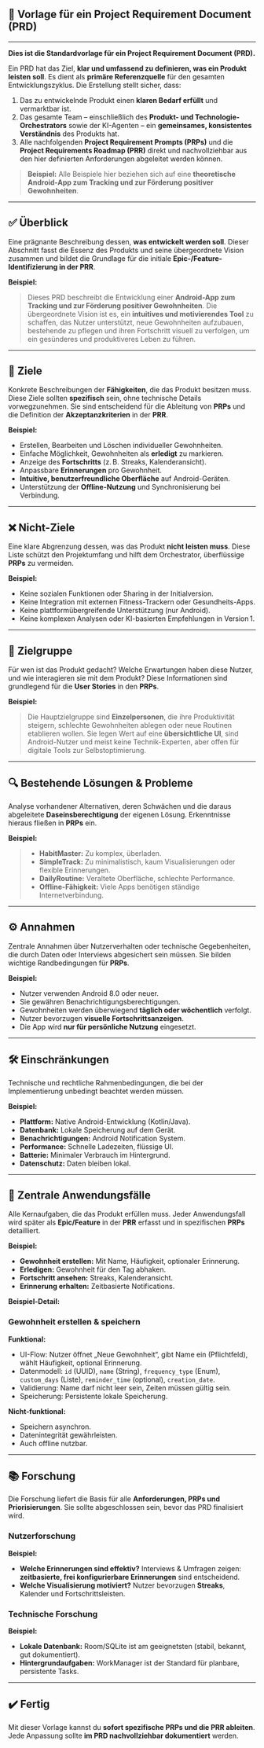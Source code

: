## 📌 **Vorlage für ein Project Requirement Document (PRD)**

---

**Dies ist die Standardvorlage für ein Project Requirement Document (PRD).**

Ein PRD hat das Ziel, **klar und umfassend zu definieren, was ein Produkt leisten soll**. Es dient als **primäre Referenzquelle** für den gesamten Entwicklungszyklus. Die Erstellung stellt sicher, dass:

1. Das zu entwickelnde Produkt einen **klaren Bedarf erfüllt** und vermarktbar ist.
2. Das gesamte Team – einschließlich des **Produkt- und Technologie-Orchestrators** sowie der KI-Agenten – ein **gemeinsames, konsistentes Verständnis** des Produkts hat.
3. Alle nachfolgenden **Project Requirement Prompts (PRPs)** und die **Project Requirements Roadmap (PRR)** direkt und nachvollziehbar aus den hier definierten Anforderungen abgeleitet werden können.

> **Beispiel:**
> Alle Beispiele hier beziehen sich auf eine **theoretische Android-App zum Tracking und zur Förderung positiver Gewohnheiten**.

---

## ✅ **Überblick**

Eine prägnante Beschreibung dessen, **was entwickelt werden soll**. Dieser Abschnitt fasst die Essenz des Produkts und seine übergeordnete Vision zusammen und bildet die Grundlage für die initiale **Epic-/Feature-Identifizierung in der PRR**.

**Beispiel:**

> Dieses PRD beschreibt die Entwicklung einer **Android-App zum Tracking und zur Förderung positiver Gewohnheiten**.
> Die übergeordnete Vision ist es, ein **intuitives und motivierendes Tool** zu schaffen, das Nutzer unterstützt, neue Gewohnheiten aufzubauen, bestehende zu pflegen und ihren Fortschritt visuell zu verfolgen, um ein gesünderes und produktiveres Leben zu führen.

---

## 🎯 **Ziele**

Konkrete Beschreibungen der **Fähigkeiten**, die das Produkt besitzen muss. Diese Ziele sollten **spezifisch** sein, ohne technische Details vorwegzunehmen. Sie sind entscheidend für die Ableitung von **PRPs** und die Definition der **Akzeptanzkriterien** in der **PRR**.

**Beispiel:**

* Erstellen, Bearbeiten und Löschen individueller Gewohnheiten.
* Einfache Möglichkeit, Gewohnheiten als **erledigt** zu markieren.
* Anzeige des **Fortschritts** (z. B. Streaks, Kalenderansicht).
* Anpassbare **Erinnerungen** pro Gewohnheit.
* **Intuitive, benutzerfreundliche Oberfläche** auf Android-Geräten.
* Unterstützung der **Offline-Nutzung** und Synchronisierung bei Verbindung.

---

## ❌ **Nicht-Ziele**

Eine klare Abgrenzung dessen, was das Produkt **nicht leisten muss**. Diese Liste schützt den Projektumfang und hilft dem Orchestrator, überflüssige **PRPs** zu vermeiden.

**Beispiel:**

* Keine sozialen Funktionen oder Sharing in der Initialversion.
* Keine Integration mit externen Fitness-Trackern oder Gesundheits-Apps.
* Keine plattformübergreifende Unterstützung (nur Android).
* Keine komplexen Analysen oder KI-basierten Empfehlungen in Version 1.

---

## 👥 **Zielgruppe**

Für wen ist das Produkt gedacht? Welche Erwartungen haben diese Nutzer, und wie interagieren sie mit dem Produkt? Diese Informationen sind grundlegend für die **User Stories** in den **PRPs**.

**Beispiel:**

> Die Hauptzielgruppe sind **Einzelpersonen**, die ihre Produktivität steigern, schlechte Gewohnheiten ablegen oder neue Routinen etablieren wollen.
> Sie legen Wert auf eine **übersichtliche UI**, sind Android-Nutzer und meist keine Technik-Experten, aber offen für digitale Tools zur Selbstoptimierung.

---

## 🔍 **Bestehende Lösungen & Probleme**

Analyse vorhandener Alternativen, deren Schwächen und die daraus abgeleitete **Daseinsberechtigung** der eigenen Lösung. Erkenntnisse hieraus fließen in **PRPs** ein.

**Beispiel:**

> * **HabitMaster:** Zu komplex, überladen.
> * **SimpleTrack:** Zu minimalistisch, kaum Visualisierungen oder flexible Erinnerungen.
> * **DailyRoutine:** Veraltete Oberfläche, schlechte Performance.
> * **Offline-Fähigkeit:** Viele Apps benötigen ständige Internetverbindung.

---

## ⚙️ **Annahmen**

Zentrale Annahmen über Nutzerverhalten oder technische Gegebenheiten, die durch Daten oder Interviews abgesichert sein müssen. Sie bilden wichtige Randbedingungen für **PRPs**.

**Beispiel:**

* Nutzer verwenden Android 8.0 oder neuer.
* Sie gewähren Benachrichtigungsberechtigungen.
* Gewohnheiten werden überwiegend **täglich oder wöchentlich** verfolgt.
* Nutzer bevorzugen **visuelle Fortschrittsanzeigen**.
* Die App wird **nur für persönliche Nutzung** eingesetzt.

---

## 🛠️ **Einschränkungen**

Technische und rechtliche Rahmenbedingungen, die bei der Implementierung unbedingt beachtet werden müssen.

**Beispiel:**

* **Plattform:** Native Android-Entwicklung (Kotlin/Java).
* **Datenbank:** Lokale Speicherung auf dem Gerät.
* **Benachrichtigungen:** Android Notification System.
* **Performance:** Schnelle Ladezeiten, flüssige UI.
* **Batterie:** Minimaler Verbrauch im Hintergrund.
* **Datenschutz:** Daten bleiben lokal.

---

## 🔑 **Zentrale Anwendungsfälle**

Alle Kernaufgaben, die das Produkt erfüllen muss. Jeder Anwendungsfall wird später als **Epic/Feature** in der **PRR** erfasst und in spezifischen **PRPs** detailliert.

**Beispiel:**

* **Gewohnheit erstellen:** Mit Name, Häufigkeit, optionaler Erinnerung.
* **Erledigen:** Gewohnheit für den Tag abhaken.
* **Fortschritt ansehen:** Streaks, Kalenderansicht.
* **Erinnerung erhalten:** Zeitbasierte Notifications.

**Beispiel-Detail:**

### **Gewohnheit erstellen & speichern**

**Funktional:**

* UI-Flow: Nutzer öffnet „Neue Gewohnheit“, gibt Name ein (Pflichtfeld), wählt Häufigkeit, optional Erinnerung.
* Datenmodell: `id` (UUID), `name` (String), `frequency_type` (Enum), `custom_days` (Liste), `reminder_time` (optional), `creation_date`.
* Validierung: Name darf nicht leer sein, Zeiten müssen gültig sein.
* Speicherung: Persistente lokale Speicherung.

**Nicht-funktional:**

* Speichern asynchron.
* Datenintegrität gewährleisten.
* Auch offline nutzbar.

---

## 📚 **Forschung**

Die Forschung liefert die Basis für alle **Anforderungen, PRPs und Priorisierungen**. Sie sollte abgeschlossen sein, bevor das PRD finalisiert wird.

### **Nutzerforschung**

**Beispiel:**

* **Welche Erinnerungen sind effektiv?**
  Interviews & Umfragen zeigen: **zeitbasierte, frei konfigurierbare Erinnerungen** sind entscheidend.
* **Welche Visualisierung motiviert?**
  Nutzer bevorzugen **Streaks**, Kalender und Fortschrittsleisten.

### **Technische Forschung**

**Beispiel:**

* **Lokale Datenbank:** Room/SQLite ist am geeignetsten (stabil, bekannt, gut dokumentiert).
* **Hintergrundaufgaben:** WorkManager ist der Standard für planbare, persistente Tasks.

---

## ✔️ **Fertig**

Mit dieser Vorlage kannst du **sofort spezifische PRPs und die PRR ableiten**. Jede Anpassung sollte **im PRD nachvollziehbar dokumentiert** werden. 
